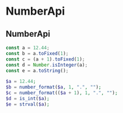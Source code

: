 NumberApi
======

## NumberApi

```ts
const a = 12.44;
const b = a.toFixed(1);
const c = (a + 1).toFixed(1);
const d = Number.isInteger(a);
const e = a.toString();
```

```php
$a = 12.44;
$b = number_format($a, 1, ".", "");
$c = number_format(($a + 1), 1, ".", "");
$d = is_int($a);
$e = strval($a);
```